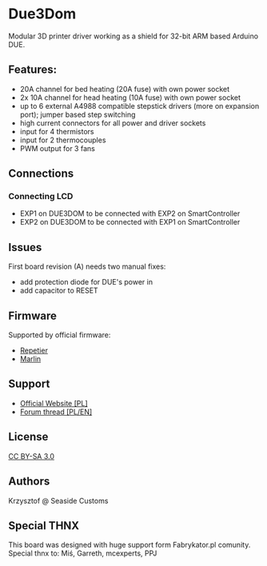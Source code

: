 # Due3Dom

Modular 3D printer driver working as a shield for 32-bit ARM based Arduino DUE.

## Features:
* 20A channel for bed heating (20A fuse) with own power socket
* 2x 10A channel for head heating (10A fuse) with own power socket
* up to 6 external A4988 compatible stepstick drivers (more on expansion port); jumper based step switching
* high current connectors for all power and driver sockets
* input for 4 thermistors
* input for 2 thermocouples
* PWM output for 3 fans

## Connections

### Connecting LCD
* EXP1 on DUE3DOM to be connected with EXP2 on SmartController
* EXP2 on DUE3DOM to be connected with EXP1 on SmartController

## Issues

First board revision (A) needs two manual fixes:
* add protection diode for DUE's power in
* add capacitor to RESET

## Firmware

Supported by official firmware:
* [Repetier](https://www.repetier.com/firmware/dev/index.php)
* [Marlin](https://github.com/esenapaj/Marlin)


## Support
* [Official Website [PL]](http://www.due3dom.pl/)
* [Forum thread [PL/EN]](http://www.fabrykator.pl/board/viewtopic.php?f=12&t=201)


## License

[CC BY-SA 3.0](https://creativecommons.org/licenses/by-sa/3.0/)

## Authors

Krzysztof @ Seaside Customs

## Special THNX

This board was designed with huge support form Fabrykator.pl comunity. Special thnx to: Miś, Garreth, mcexperts, PPJ
